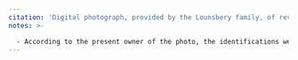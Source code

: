 ```yaml
---
citation: 'Digital photograph, provided by the Lounsbery family, of reverse side of print photograph "Cleaning the Congregational Church" in possession of the Lounsbery family.'
notes: >-

  - According to the present owner of the photo, the identifications were written by [Charles Richard Lounsbery Jr.](https://www.findagrave.com/memorial/91583288/charles-richard-lounsbery) (24 Apr 1916 to 06 Jun 2012).
---
```



